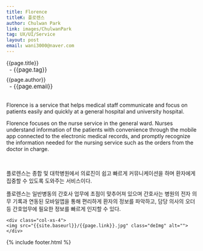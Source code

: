 ```yaml
---
title: Florence
titleK: 플로렌스
author: Chulwan Park
link: images/ChulwanPark
tag: UX/UI/Service
layout: post
email: wani3000@naver.com
---	
```


<div class="container">

<div class="deDep">
{{page.title}}<br>
<p style="font-size:15px; margin:0px; padding:0px 0px 0px 8px; margin:0px 0px 8px 0px;">- {{page.tag}}</p>
{{page.author}}<br>
<p style="font-size:15px; margin:0px; padding:0px 0px 0px 8px;">- {{page.email}}</p>
</div>

<br>

<div class="det lato">



Florence is a service that helps medical staff communicate and focus on patients easily and quickly at a general hospital and university hospital.

Florence focuses on the nurse service in the general ward. Nurses understand information of the patients with convenience through the mobile app connected to the electronic medical records, and promptly recognize the information needed for the nursing service such as the orders from the doctor in charge.



</div>

<br>

<div class="noto">

플로렌스는 종합 및 대학병원에서 의료진이 쉽고 빠르게 커뮤니케이션을 하며 환자에게 집중할 수 있도록 도와주는 서비스이다.

플로렌스는 일반병동의 간호사 업무에 초점이 맞추어져 있으며 간호사는 병원의 전자 의무 기록과 연동된 모바일앱을 통해 편리하게 환자의 정보를 파악하고, 담당 의사의 오더 등 간호업무에 필요한 정보를 빠르게 인지할 수 있다.



</div>

<div class="row noto">
	
	<div class="col-xs-4">
	<img src="{{site.baseurl}}/{{page.link}}.jpg" class="deImg" alt=""></div>
	
</div>

	

</div> 

{% include footer.html %}